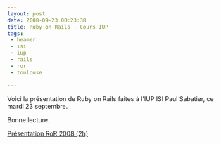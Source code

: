 ```yaml
---
layout: post
date: 2008-09-23 00:23:38
title: Ruby on Rails - Cours IUP
tags:
 - beamer
 - isi
 - iup
 - rails
 - ror
 - toulouse

---
```


Voici la présentation de Ruby on Rails faites à l'IUP ISI Paul Sabatier, ce mardi 23 septembre.

Bonne lecture.

[Présentation RoR 2008 (2h)](http://www.scribd.com/doc/6182629/PresentationRoRIUP2008)
